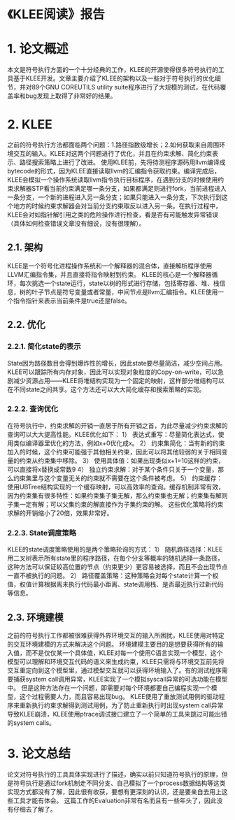 # 《KLEE阅读》报告
# 1. 论文概述
本文是符号执行方面的一个十分经典的工作，KLEE的开源使得很多符号执行的工具基于KLEE开发。文章主要介绍了KLEE的架构以及一些对于符号执行的优化细节，并对89个GNU COREUTILS utility suite程序进行了大规模的测试，在代码覆盖率和bug发现上取得了非常好的结果。
# 2. KLEE
之前的符号执行方法都面临两个问题：1.路径指数级增长；2.如何获取来自周围环境交互的输入。KLEE对这两个问题进行了优化，并且在约束求解、简化约束表示、路径搜索策略上进行了改进。
使用KLEE前，先将待测程序源码用llvm编译成bytecode的形式，因为KLEE直接读取llvm的汇编指令获取约束。编译完成后，KLEE会模拟一个操作系统读取llvm指令执行目标程序，在遇到分支的时候使用约束求解器STP看当前约束满足哪一条分支，如果都满足则进行fork，当前进程进入一条分支，一个新的进程进入另一条分支；如果只能进入一条分支，下次执行到这个地方的时候约束求解器会对当前分支约束取反以进入另一条。在执行过程中，KLEE会对如指针解引用之类的危险操作进行检查，看是否有可能触发异常错误（具体如何检查错误文章没有细说，没有很理解）。
## 2.1. 架构
KLEE是一个符号化进程操作系统和一个解释器的混合体，直接解析程序使用LLVM汇编指令集，并且直接将指令映射到约束。
KLEE的核心是一个解释器循环，每次挑选一个state运行，state以树的形式进行存储，包括寄存器、堆、栈信息，树的叶子节点是符号变量或者常量，中间节点是llvm汇编指令。KLEE使用一个指令指针来表示当前条件是true还是false。
## 2.2. 优化
### 2.2.1. 简化state的表示
State因为路径数目会得到爆炸性的增长，因此state要尽量简洁，减少空间占用。KLEE可以跟踪所有内存对象，因此可以实现对象粒度的Copy-on-write，可以急剧减少资源占用——KLEE将堆结构实现为一个固定的映射，这样部分堆结构可以在不同state之间共享。这个方法还可以大大简化缓存和搜索策略的实现。
### 2.2.2. 查询优化
在符号执行中，约束求解的开销一直居于所有开销之首，为此尽量减少约束求解的查询可以大大提高性能。KLEE优化如下：
    1） 表达式重写：尽量简化表达式，使用类似编译器里优化的方法，例如x+0优化成x。
    2） 约束集简化：当有新的约束加入的时候，这个约束可能强于其他相关约束，因此可以将其他较弱的关于相同变量的约束从约束集中移除。
    3） 使用具体值：如果出现类似x+1=10这样的约束，可以直接将x替换成常数9
    4） 独立约束求解：对于某个条件只关于一个变量，那么约束集里与这个变量无关的约束就不需要在这个条件被考虑。
    5） 约束缓存：使用UBTree结构实现的一个缓存映射，可以高效率的查询。缓存机制非常有效，因为约束集有很多特性：如果约束集子集无解，那么约束集也无解；约束集有解则子集一定有解；可以父集约束的解直接作为子集约束的解。
这些优化策略将约束求解的开销缩小了20倍，效果非常好。
### 2.2.3. State调度策略
KLEE的state调度策略使用的是两个策略轮询的方式：
    1） 随机路径选择：KLEE用二叉树表示所有state里的程序路径，在每个分支等概率的随机选择一条路径，这种方法可以保证较高位置的节点（约束更少）更容易被选择，而且不会出现节点一直不被执行的问题。
    2） 路径覆盖策略：这种策略会对每个state计算一个权值，权值计算根据离未执行代码最小距离、state调用栈、是否最近执行过新代码等信息。
## 2.3. 环境建模
之前的符号执行工作都被很难获得外界环境交互的输入所困扰，KLEE使用对特定的交互环境建模的方式来解决这个问题。
环境建模主要目的是想要获得所有的输入值，而不是仅仅某一个具体值，KLEE对每一个使用C语言实现一个模型，这个模型可以理解和环境交互代码的语义来生成约束，KLEE只需将与环境交互前先将交互重定向到这个模型里，通过模型交互就可以获得环境输入了。有的测试程序需要捕获system call调用异常，KLEE实现了一个模拟syscall异常的可选功能在模型中。
但是这种方法存在一个问题，即需要对每个环境都要自己编程实现一个模型，这个过程需要人力，而且容易出现bug。
KLEE使用了重放测试用例的驱动程序来重新执行约束求解得到测试用例，为了防止重新执行时出现system call异常导致KLEE崩溃，KLEE使用ptrace调试接口建立了一个简单的工具来跳过可能出错的system calls。
# 3. 论文总结
论文对符号执行的工具具体实现进行了描述，确实以前只知道符号执行的原理，但是符号执行是通过fork机制走不同分支、自己模拟了一个process数据结构等这类实现方式都没有了解，因此很有收获，要想有更深刻的认识，还是要亲自去用上这些工具才能有体会。
这篇工作的Evaluation非常有名而且有一些年头了，因此没有仔细去了解了。
